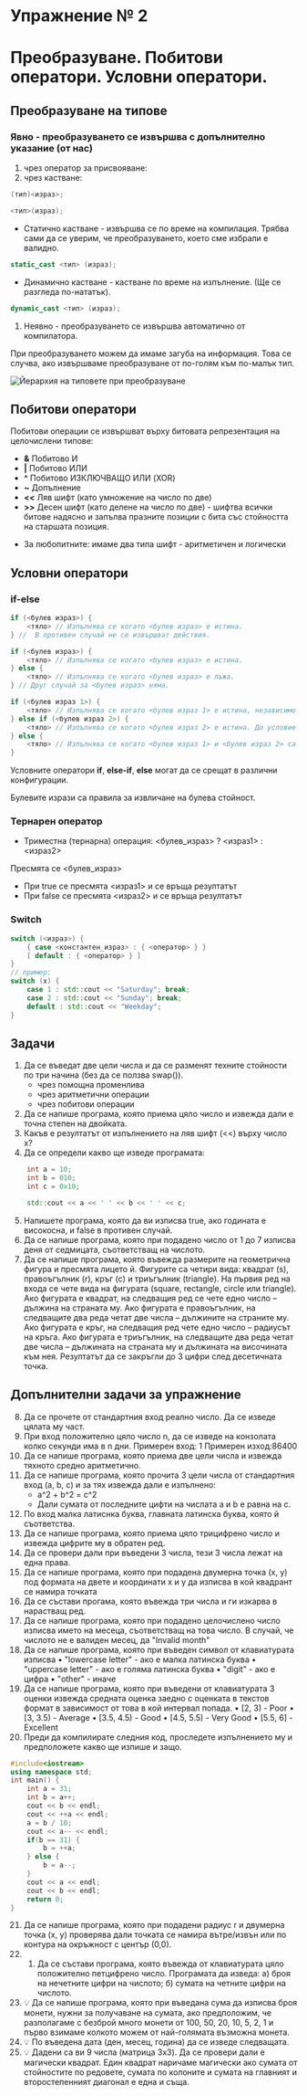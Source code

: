 # Упражнение № 2
# Преобразуване. Побитови оператори. Условни оператори.

## Преобразуване на типове
### Явно - преобразуването се извършва с допълнително указание (от нас)
1. чрез оператор за присвояване:
2. чрез кастване:
```cpp
(тип)<израз>;
```
```cpp
<тип>(израз);
```
- Статично кастване - извършва се по време на компилация. Трябва сами да се уверим, че преобразуването, което сме избрали е валидно.
```cpp
static_cast <тип> (израз);
```
- Динамично кастване - кастване по време на изпълнение. (Ще се разгледа по-нататък).
```cpp
dynamic_cast <тип> (израз);
```

1. Неявно - преобразуването се извършва автоматично от компилатора.

При преобразуването можем да имаме загуба на информация. Това се случва, ако извършваме преобразуване от по-голям към по-малък тип.

![Йерархия на типовете при преобразуване](./images/conversion.png)

## Побитови оператори

Побитови операции се извършват върху битовата репрезентация на целочислени типове:
- **&**	Побитово И
- **|**	Побитово ИЛИ
- **^**	Побитово ИЗКЛЮЧВАЩО ИЛИ (XOR)
- **~**	Допълнение
- **<<** Ляв шифт (като умножение на число по две)
- **>>** Десен шифт (като делене на число по две) - шифтва всички битове надясно и запълва празните позиции с бита със стойността на старшата позиция.

* За любопитните: имаме два типа шифт - аритметичен и логически

## Условни оператори

### if-else

```cpp
if (<булев израз>) {
    <тяло> // Изпълнява се когато <булев израз> е истина.
} //  В противен случай не се извършват действия.
```
```cpp
if (<булев израз>) {
    <тяло> // Изпълнява се когато <булев израз> е истина.
} else {
    <тяло> // Изпълнява се когато <булев израз> е лъжа.
} // Друг случай за <булев израз> няма.
```
```cpp
if (<булев израз 1>) {
    <тяло> // Изпълнява се когато <булев израз 1> е истина, независимо от стойността на <булев израз 2>.
} else if (<булев израз 2>) {
    <тяло> // Изпълнява се когато <булев израз 2> е истина. До условието ще достигнем само, ако <булев израз 1> има оценка лъжа.
} else {
    <тяло> // Изпълнява се когато <булев израз 1> и <булев израз 2> са лъжа.
}
```

Условните оператори **if**, **else-if**, **else** могат да се срещат в различни конфигурации.

Булевите изрази са правила за извличане на булева стойност.

### Тернарен оператор

- Триместна (тернарна) операция:
<булев_израз> ? <израз1> : <израз2>

Пресмята се <булев_израз>
- При true се пресмята <израз1> и се връща резултатът
- При false се пресмята <израз2> и се връща резултатът

### Switch

```cpp
switch (<израз>) {
    { case <константен_израз> : { <оператор> } }
    [ default : { <оператор> } ]
}
// пример:
switch (x) {
    case 1 : std::cout << "Saturday"; break;
    case 2 : std::cout << "Sunday"; break;
    default : std::cout << "Weekday";
}
```

## Задачи

1. Да се въведат две цели числа и да се разменят техните стойности по три начина (без да се ползва swap()).
    - чрез помощна променлива
    - чрез аритметични операции
    - чрез побитови операции
2. Да се напише програма, която приема цяло число и извежда дали е точна степен на двойката.
3. Какъв е резултатът от изпълнението на ляв шифт (<<) върху число x?
4. Да се определи какво ще изведе програмата:
```cpp
    int a = 10;
    int b = 010;
    int c = 0x10;

    std::cout << a << ' ' << b << ' ' << c;
```
5. Напишете програма, която да ви изписва true, ако годината е високосна, и false в противен случай.
6. Да се напише програма, която при подадено число от 1 до 7 изписва деня от седмицата, съответстващ на числото.
7. Да се напише програма, която въвежда размерите на геометрична фигура и пресмята лицето й. Фигурите са четири вида: квадрат (s), правоъгълник (r), кръг (c) и триъгълник (triangle). На първия ред на входа се чете вида на фигурата (square, rectangle, circle или triangle). Ако фигурата е квадрат, на следващия ред се чете едно число – дължина на страната му. Ако фигурата е правоъгълник, на следващите два реда четат две числа – дължините на страните му. Ако фигурата е кръг, на следващия ред чете едно число – радиусът на кръга. Ако фигурата е триъгълник, на следващите два реда четат две числа – дължината на страната му и дължината на височината към нея. Резултатът да се закръгли до 3 цифри след десетичната точка.

## Допълнителни задачи за упражнение
8. Да се прочете от стандартния вход реално число. Да се изведе цялата му част.
9. При вход положително цяло число n, да се изведе на конзолата колко секунди има в n дни.
    Примерен вход: 1
    Примерен изход:86400
10. Да се напише програма, която приема две цели числа и извежда тяхното средно аритметично.
11. Да се напише програма, която прочита 3 цели числа от стандартния вход (a, b, c) и за тях извежда дали е изпълнено:
    - a^2 + b^2 = c^2
    - Дали сумата от последните цифти на числата a и b е равна на c.
12. По вход малка латиснка буква, главната латинска буква, която й съответства.
13. Да се напише програма, която приема цяло трицифрено число и извежда цифрите му в обратен ред.
14. Да се провери дали при въведени 3 числа, тези 3 числа лежат на една права.
15.  Да се напише програма, която при подадена двумерна точка (x, y) под формата на двете и координати x и y да изписва в кой квадрант се намира точката
16.  Да се състави прогама, която въвежда три числа и ги изкарва в нарастващ ред.
17.  Да се напише програма, която при подадено целочислено число изписва името на месеца, съответстващ на това число. В случай, че числото не е валиден месец, да  "Invalid month"
18.  Да се напише програма, която при въведен символ от клавиатурата изписва
    • "lowercase letter" - ако е малка латинска буква
    • "uppercase letter" - ако е голяма латинска буква
    • "digit" - ако е цифра
    • "other" - иначе
19.  Да се напише програма, която при въведени от клавиатурата 3 оценки извежда средната оценка заедно с оценката в текстов формат в зависимост от това в кой интервал попада.
    • [2, 3) - Poor
    • [3, 3.5) - Average
    • [3.5, 4.5) - Good
    • [4.5, 5.5) - Very Good
    • [5.5, 6] - Excellent
20.  Преди да компилирате следния код, проследете изпълнението му и предположете какво ще изпише и защо.
```cpp
#include<iostream>
using namespace std;
int main() {
    int a = 31;
    int b = a++;
    cout << b << endl;
    cout << ++a << endl;
    a = b / 10;
    cout << a-- << endl;
    if(b == 31) {
        b = ++a;
    } else {
        b = a--;
    }
    cout << a << endl;
    cout << b << endl;
    return 0;
}
```
21. Да се напише програма, която при подадени радиус r и двумерна точка (х, у) проверява дали точката се намира вътре/извън или по контура на окръжност с център (0,0).
22. 1.  Да се състави програма, която въвежда от клавиатурата цяло положително петцифрено число.
Програмата да изведа:
    а) броя на нечетните цифри на числото;
    б) сумата на четните цифри на числото.
23. 💡 Да се напише програма, която при въведана сума да изписва броя монети, нужни за получаване на сумата, ако  предположим, че разполагаме с безброй много монети от 100, 50, 20, 10, 5, 2, 1 и първо взимаме колкото можем от най-голямата възможна монета.
24. 💡 По въведена дата (ден, месец, година) да се изведе следващата.
25. 💡 Дадени са ви 9 числа (матрица 3x3). Да се провери дали е магически квадрат. Един квадрат наричаме магически ако сумата от стойностите по редовете, сумата по колоните и сумата на главният и второстепенният диагонал е една и съща.
